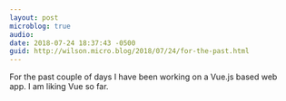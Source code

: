```yaml
---
layout: post
microblog: true
audio: 
date: 2018-07-24 18:37:43 -0500
guid: http://wilson.micro.blog/2018/07/24/for-the-past.html
---
```

For the past couple of days I have been working on a Vue.js based web app. I am liking Vue so far. 
